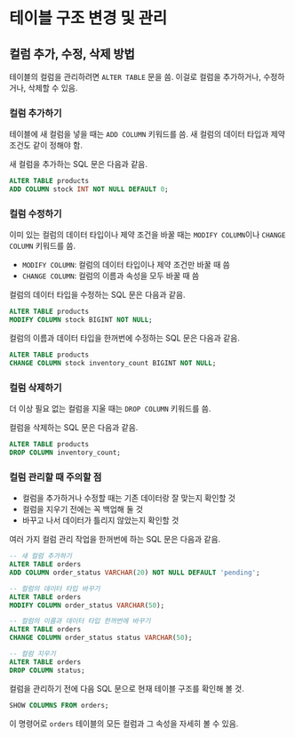 # 테이블 구조 변경 및 관리

## 컬럼 추가, 수정, 삭제 방법

테이블의 컬럼을 관리하려면 `ALTER TABLE` 문을 씀. 이걸로 컬럼을 추가하거나, 수정하거나, 삭제할 수 있음.

### 컬럼 추가하기

테이블에 새 컬럼을 넣을 때는 `ADD COLUMN` 키워드를 씀. 새 컬럼의 데이터 타입과 제약 조건도 같이 정해야 함.

새 컬럼을 추가하는 SQL 문은 다음과 같음.

```sql
ALTER TABLE products
ADD COLUMN stock INT NOT NULL DEFAULT 0;
```

### 컬럼 수정하기

이미 있는 컬럼의 데이터 타입이나 제약 조건을 바꿀 때는 `MODIFY COLUMN`이나 `CHANGE COLUMN` 키워드를 씀.

- `MODIFY COLUMN`: 컬럼의 데이터 타입이나 제약 조건만 바꿀 때 씀
- `CHANGE COLUMN`: 컬럼의 이름과 속성을 모두 바꿀 때 씀

컬럼의 데이터 타입을 수정하는 SQL 문은 다음과 같음.

```sql
ALTER TABLE products
MODIFY COLUMN stock BIGINT NOT NULL;
```

컬럼의 이름과 데이터 타입을 한꺼번에 수정하는 SQL 문은 다음과 같음.

```sql
ALTER TABLE products
CHANGE COLUMN stock inventory_count BIGINT NOT NULL;
```

### 컬럼 삭제하기

더 이상 필요 없는 컬럼을 지울 때는 `DROP COLUMN` 키워드를 씀.

컬럼을 삭제하는 SQL 문은 다음과 같음.

```sql
ALTER TABLE products
DROP COLUMN inventory_count;
```

### 컬럼 관리할 때 주의할 점

- 컬럼을 추가하거나 수정할 때는 기존 데이터랑 잘 맞는지 확인할 것
- 컬럼을 지우기 전에는 꼭 백업해 둘 것
- 바꾸고 나서 데이터가 틀리지 않았는지 확인할 것

여러 가지 컬럼 관리 작업을 한꺼번에 하는 SQL 문은 다음과 같음.

```sql
-- 새 컬럼 추가하기
ALTER TABLE orders
ADD COLUMN order_status VARCHAR(20) NOT NULL DEFAULT 'pending';

-- 컬럼의 데이터 타입 바꾸기
ALTER TABLE orders
MODIFY COLUMN order_status VARCHAR(50);

-- 컬럼의 이름과 데이터 타입 한꺼번에 바꾸기
ALTER TABLE orders
CHANGE COLUMN order_status status VARCHAR(50);

-- 컬럼 지우기
ALTER TABLE orders
DROP COLUMN status;
```

컬럼을 관리하기 전에 다음 SQL 문으로 현재 테이블 구조를 확인해 볼 것.

```sql
SHOW COLUMNS FROM orders;
```

이 명령어로 `orders` 테이블의 모든 컬럼과 그 속성을 자세히 볼 수 있음.
